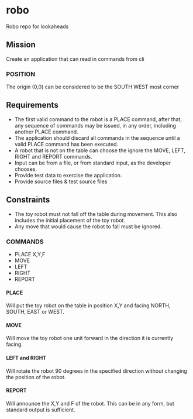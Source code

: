 # robo

Robo repo for lookaheads

## Mission
Create an application that can read in commands from cli

### POSITION

The origin (0,0) can be considered to be the SOUTH WEST most corner

## Requirements
* The first valid command to the robot is a PLACE command, after that, any sequence of commands may be issued, in any order, including another PLACE 
command. 
* The application should discard all commands in the sequence until a valid PLACE command has been executed.
* A robot that is not on the table can choose the ignore the MOVE, LEFT, RIGHT and REPORT commands.
* Input can be from a file, or from standard input, as the developer chooses.
* Provide test data to exercise the application.
* Provide source files & test source files

## Constraints
* The toy robot must not fall off the table during movement. This also includes the initial placement of the toy robot. 
* Any move that would cause the robot to fall must be ignored.

### COMMANDS
* PLACE X,Y,F
* MOVE
* LEFT
* RIGHT
* REPORT

#### PLACE 
Will put the toy robot on the table in position X,Y and facing NORTH, SOUTH, EAST or WEST. 

#### MOVE 
Will move the toy robot one unit forward in the direction it is currently facing.

#### LEFT and RIGHT 
Will rotate the robot 90 degrees in the specified direction without changing the position of the robot.

#### REPORT 
Will announce the X,Y and F of the robot. This can be in any form, but standard output is sufficient.